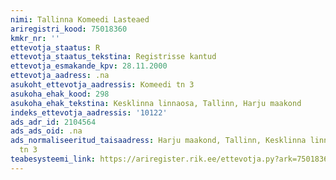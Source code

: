```yaml
---
nimi: Tallinna Komeedi Lasteaed
ariregistri_kood: 75018360
kmkr_nr: ''
ettevotja_staatus: R
ettevotja_staatus_tekstina: Registrisse kantud
ettevotja_esmakande_kpv: 28.11.2000
ettevotja_aadress: .na
asukoht_ettevotja_aadressis: Komeedi tn 3
asukoha_ehak_kood: 298
asukoha_ehak_tekstina: Kesklinna linnaosa, Tallinn, Harju maakond
indeks_ettevotja_aadressis: '10122'
ads_adr_id: 2104564
ads_ads_oid: .na
ads_normaliseeritud_taisaadress: Harju maakond, Tallinn, Kesklinna linnaosa, Komeedi
  tn 3
teabesysteemi_link: https://ariregister.rik.ee/ettevotja.py?ark=75018360&ref=rekvisiidid
---
```

